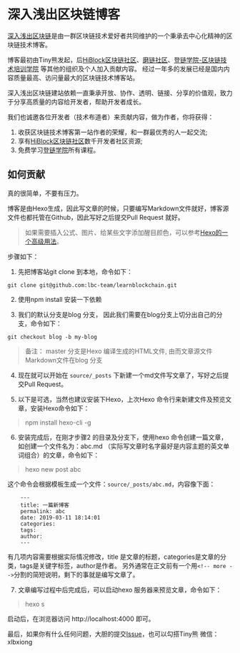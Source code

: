 # 深入浅出区块链博客

[深入浅出区块链](http://learnblockchain.cn)是由一群区块链技术爱好者共同维护的一个秉承去中心化精神的区块链技术博客。

博客最初由Tiny熊发起，后[HiBlock区块链社区](https://hiblock.one)、[磨链社区](http://mochain.cc/)、[登链学院-区块链技术培训学院](https://upchain.ke.qq.com/?tuin=bd898bbf) 等其他的组织及个人加入贡献内容。
经过一年多的发展已经是国内内容质量最高、访问量最大的区块链技术博客站。

深入浅出区块链建站依赖一直秉承开放、协作、透明、链接、分享的价值观，致力于分享高质量的内容给开发者，帮助开发者成长。

我们也诚邀各位开发者（技术布道者）来贡献内容，做为作者，你将获得：
1. 收获区块链技术博客第一站作者的荣耀，和一群最优秀的人一起交流;
2. 享有[HiBlock区块链社区](https://hiblock.one)数千开发者社区资源;
3. 免费学习[登链学院](https://upchain.ke.qq.com/?tuin=bd898bbf)所有课程。


## 如何贡献

真的很简单，不要有压力。

博客是由Hexo生成，因此写文章的时候，只要编写Markdown文件就好，博客源文件也都托管在Github，因此写好之后提交Pull Request 就好。

> 如果需要插入公式、图片、给某些文字添加醒目颜色，可以参考[Hexo的一个高级用法](https://learnblockchain.cn/2019/04/21/hexo_help/)。

步骤如下：
1. 先把博客站git clone 到本地，命令如下：

```
git clone git@github.com:lbc-team/learnblockchain.git
```

2. 使用npm install 安装一下依赖

3. 我们的默认分支是blog 分支， 因此我们需要在blog分支上切分出自己的分支，命令如下：

```
git checkout blog -b my-blog
```

> 备注： master 分支是Hexo 编译生成的HTML文件, 由而文章源文件Markdown文件在blog 分支

4. 现在就可以开始在 `source/_posts` 下新建一个md文件写文章了，写好之后提交Pull Request。

5. 以下是可选，当然也建议安装下Hexo，上次Hexo 命令行来新建文件及预览文章，安装Hexo命令如下：


> npm install hexo-cli -g


6. 安装完成后，在刚才步骤2 的目录及分支下，使用hexo 命令创建一篇文章， 如创建一个文件名为：abc.md （实际写文章时名字最好是内容主题的英文单词组合）的文章，命令如下：


> hexo new post abc


这个命令会根据模板生成一个文件：`source/_posts/abc.md`，内容像下面：

```
    ---
    title: 一篇新博客
    permalink: abc
    date: 2019-03-11 18:14:01
    categories:
    tags:
    author:
    ---
```
有几项内容需要根据实际情况修改，title 是文章的标题，categories是文章的分类，tags是关键字标签，author是作者。
另外通常在正文前有一个用`<!-- more -->`分割的简短说明，剩下的事就是编写文章了。

7. 文章编写过程中后完成后，可以启动hexo 服务器来预览文章，命令如下：


> hexo s


启动后，在浏览器访问 http://localhost:4000 即可。


最后，如果你有什么任何问题，大胆的提交[Issue](https://github.com/lbc-team/learnblockchain/issues)，也可以勾搭Tiny熊 微信：xlbxiong
